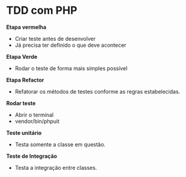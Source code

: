 # TDD com PHP

**Etapa vermelha**
- Criar teste antes de desenvolver
- Já precisa ter definido o que deve acontecer

**Etapa Verde**
- Rodar o teste de forma mais simples possível

**Etapa Refactor**
- Refatorar os métodos de testes conforme as regras estabelecidas.

**Rodar teste**
- Abrir o terminal
- vendor/bin/phpuit

**Teste unitário**
- Testa somente a classe em questão.

**Teste de Integração**
- Testa a integração entre classes.
